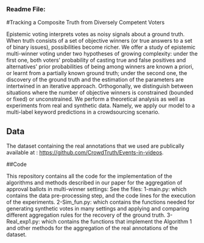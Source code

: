 ### Readme File:

#Tracking a Composite Truth from Diversely Competent Voters

Epistemic voting interprets votes as noisy signals about a ground truth. When truth consists of a set of objective winners (or true answers to a set of binary issues), possibilities become richer. We offer a study of epistemic multi-winner voting under two hypotheses of growing complexity: under the first one, both voters' probability of casting true and false positives and alternatives' prior probabilities of being among winners  are known a priori, or learnt from a partially known ground truth; under the second one, the discovery of the ground truth and the estimation of the parameters are intertwined in an iterative approach. Orthogonally, we distinguish between situations where the number of objective winners is  constrained (bounded or fixed) or unconstrained. We perform a theoretical analysis as well as experiments from real and synthetic data. Namely, we apply our model to a multi-label keyword predictions in a crowdsourcing scenario.


## Data

The dataset containing the real annotations that we used are publically available at : https://github.com/CrowdTruth/Events-in-videos.

##Code

This repository contains all the code for the implementation of the algorithms and methods described in our paper for the aggregation of approval ballots in multi-winner settings: See the files:
1-main.py: which contains the data pre-processing step, and the code lines for the execution of the experiments.
2-Sim_fun.py: which contains the functions needed for generating synthetic votes in many settings and applying and comparing different aggregation rules for the recovery of the ground truth.
3-Real_exp1.py: which contains the functions that implement the Algorithm 1 and other methods for the aggregation of the real annotations of the dataset.
